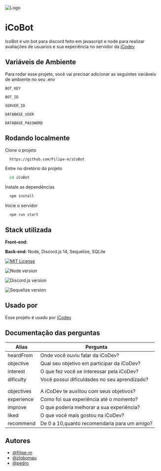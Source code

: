 
![Logo](https://cdn.discordapp.com/attachments/1093177787717783752/1097648475774144643/barrinha3_iCoDev-bymillenium.png)


# iCoBot

IcoBot é um bot para discord feito em javascript e node para realizar avaliações de usuarios e sua experiência no servidor da [iCodev](https://discord.gg/Yu55wcHef3) 


## Variáveis de Ambiente

Para rodar esse projeto, você vai precisar adicionar as seguintes variáveis de ambiente no seu .env

`BOT_KEY`

`BOT_ID`

`SERVER_ID`

`DATABASE_USER`

`DATABASE_PASSWORD`
## Rodando localmente

Clone o projeto

```bash
  https://github.com/Filipe-m/iCoBot
```

Entre no diretório do projeto

```bash
  cd iCoBot
```

Instale as dependências

```bash
  npm install
```

Inicie o servidor

```bash
  npm run start
```


## Stack utilizada

**Front-end:** 

**Back-end:** Node, Discord.js 14, Sequelize, SQLite



[![MIT License](https://img.shields.io/badge/License-MIT-green.svg)](https://choosealicense.com/licenses/mit/)

![Node version](https://img.shields.io/badge/Node-18.15.0-sucess)

![Discord.js version](https://img.shields.io/badge/Discord.js-14.9.0-blue)

![Sequelize version](https://img.shields.io/badge/Sequelize-6.31.0-blueviolet)
## Usado por

Esse projeto é usado por [iCodev](https://discord.gg/Yu55wcHef3) 

## Documentação das perguntas

| Alias| Pergunta|
|-----------------| ---------------------------------------------------------------- |
|heardFrom|Onde você ouviu falar da iCoDev?|
|objective| Qual seu objetivo em participar da iCoDev?|
|interest| O que fez você se interessar pela iCoDev?|
|dificulty| Você possui dificuldades no seu aprendizado?|
|||
|||
| objectives |A iCoDev te auxiliou com seus objetivos?|
| experience |Como foi sua experiência até o momento? |
|improve|O que poderia melhorar a sua experiência?|
|liked|O que você mais gostou na iCoDev?|
|recommend|De 0 a 10,quanto recomendaria para um amigo?|


## Autores

- [@filipe-m](https://github.com/Filipe-m)
- [@zlobomau ](https://github.com/zlobomau)
- [@pedro](https://github.com/dueiriel)

